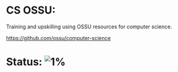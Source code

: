 # CS OSSU:
Training and upskilling using OSSU resources for computer science.

https://github.com/ossu/computer-science

# Status: ![1%](https://progress-bar.dev/1)

